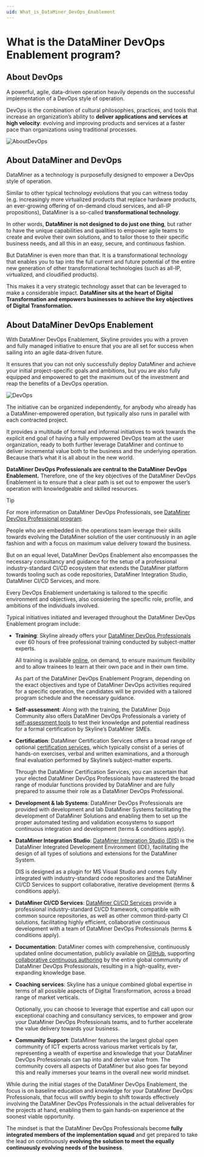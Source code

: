 ```yaml
---
uid: What_is_DataMiner_DevOps_Enablement
---
```


# What is the DataMiner DevOps Enablement program?

## About DevOps

A powerful, agile, data-driven operation heavily depends on the successful implementation of a DevOps style of operation.

DevOps is the combination of cultural philosophies, practices, and tools that increase an organization’s ability to **deliver applications and services at high velocity**: evolving and improving products and services at a faster pace than organizations using traditional processes.

![AboutDevOps](~/dataminer-overview/images/About_DevOps.png)

## About DataMiner and DevOps

DataMiner as a technology is purposefully designed to empower a DevOps style of operation.

Similar to other typical technology evolutions that you can witness today (e.g. increasingly more virtualized products that replace hardware products, an ever-growing offering of on-demand cloud services, and all-IP propositions), DataMiner is a so-called **transformational technology**.

In other words, **DataMiner is not designed to do just one thing**, but rather to have the unique capabilities and qualities to empower agile teams to create and evolve their own solutions, and to tailor those to their specific business needs, and all this in an easy, secure, and continuous fashion.

But DataMiner is even more than that. It is a transformational technology that enables you to tap into the full current and future potential of the entire new generation of other transformational technologies (such as all-IP, virtualized, and cloudified products).

This makes it a very strategic technology asset that can be leveraged to make a considerable impact. **DataMiner sits at the heart of Digital Transformation and empowers businesses to achieve the key objectives of Digital Transformation.**

## About DataMiner DevOps Enablement

With DataMiner DevOps Enablement, Skyline provides you with a proven and fully managed initiative to ensure that you are all set for success when sailing into an agile data-driven future.

It ensures that you can not only successfully deploy DataMiner and achieve your initial project-specific goals and ambitions, but you are also fully equipped and empowered to get the maximum out of the investment and reap the benefits of a DevOps operation.

![DevOps](~/dataminer-overview/images/DevOpsEnablement.png)

The initiative can be organized independently, for anybody who already has a DataMiner-empowered operation, but typically also runs in parallel with each contracted project.

It provides a multitude of formal and informal initiatives to work towards the explicit end goal of having a fully empowered DevOps team at the user organization, ready to both further leverage DataMiner and continue to deliver incremental value both to the business and the underlying operation. Because that’s what it is all about in the new world.

**DataMiner DevOps Professionals are central to the DataMiner DevOps Enablement.** Therefore, one of the key objectives of the DataMiner DevOps Enablement is to ensure that a clear path is set out to empower the user’s operation with knowledgeable and skilled resources.

> [!TIP]
> For more information on DataMiner DevOps Professionals, see [DataMiner DevOps Professional program](xref:DataMiner_Devops_Professionals).

People who are embedded in the operations team leverage their skills towards evolving the DataMiner solution of the user continuously in an agile fashion and with a focus on maximum value delivery toward the business.

But on an equal level, DataMiner DevOps Enablement also encompasses the necessary consultancy and guidance for the setup of a professional industry-standard CI/CD ecosystem that extends the DataMiner platform towards tooling such as code repositories, DataMiner Integration Studio, DataMiner CI/CD Services, and more.

Every DevOps Enablement undertaking is tailored to the specific environment and objectives, also considering the specific role, profile, and ambitions of the individuals involved.

Typical initiatives initiated and leveraged throughout the DataMiner DevOps Enablement program include:

- **Training**: Skyline already offers your [DataMiner DevOps Professionals](xref:DataMiner_Devops_Professionals) over 60 hours of free professional training conducted by subject-matter experts.

  All training is available [online](https://community.dataminer.services/learning/courses/), on demand, to ensure maximum flexibility and to allow trainees to learn at their own pace and in their own time.

  As part of the DataMiner DevOps Enablement Program, depending on the exact objectives and type of DataMiner DevOps activities required for a specific operation, the candidates will be provided with a tailored program schedule and the necessary guidance.

- **Self-assessment**: Along with the training, the DataMiner Dojo Community also offers DataMiner DevOps Professionals a variety of [self-assessment tools](https://community.dataminer.services/learning/quizzes/) to test their knowledge and potential readiness for a formal certification by Skyline’s DataMiner SMEs.

- **Certification**: DataMiner Certification Services offers a broad range of optional [certification services](xref:Overview_Training_certification), which typically consist of a series of hands-on exercises, verbal and written examinations, and a thorough final evaluation performed by Skyline’s subject-matter experts.

  Through the DataMiner Certification Services, you can ascertain that your elected DataMiner DevOps Professionals have mastered the broad range of modular functions provided by DataMiner and are fully prepared to assume their role as a DataMiner DevOps Professional.

- **Development & lab Systems**: DataMiner DevOps Professionals are provided with development and lab DataMiner Systems facilitating the development of DataMiner Solutions and enabling them to set up the proper automated testing and validation ecosystems to support continuous integration and development (terms & conditions apply).

- **DataMiner Integration Studio**: [DataMiner Integration Studio (DIS)](xref:DIS) is the DataMiner Integrated Development Environment (IDE), facilitating the design of all types of solutions and extensions for the DataMiner System.

  DIS is designed as a plugin for MS Visual Studio and comes fully integrated with industry-standard code repositories and the DataMiner CI/CD Services to support collaborative, iterative development (terms & conditions apply).

- **DataMiner CI/CD Services**: [DataMiner CI/CD Services](xref:DevelopmentWithCICD) provide a professional industry-standard CI/CD framework, compatible with common source repositories, as well as other common third-party CI solutions, facilitating highly efficient, collaborative continuous development with a team of DataMiner DevOps Professionals (terms & conditions apply).

- **Documentation**: DataMiner comes with comprehensive, continuously updated online documentation, publicly available on [GitHub](https://github.com/SkylineCommunications/dataminer-docs), supporting [collaborative continuous authoring](xref:contributing) by the entire global community of DataMiner DevOps Professionals, resulting in a high-quality, ever-expanding knowledge base.

- **Coaching services**: Skyline has a unique combined global expertise in terms of all possible aspects of Digital Transformation, across a broad range of market verticals.

  Optionally, you can choose to leverage that expertise and call upon our exceptional coaching and consultancy services, to empower and grow your DataMiner DevOps Professionals teams, and to further accelerate the value delivery towards your business.

- **Community Support**: DataMiner features the largest global open community of ICT experts across various market verticals by far, representing a wealth of expertise and knowledge that your DataMiner DevOps Professionals can tap into and derive value from. The community covers all aspects of DataMiner but also goes far beyond this and really immerses your teams in the overall new world mindset.

While during the initial stages of the DataMiner DevOps Enablement, the focus is on baseline education and knowledge for your DataMiner DevOps Professionals, that focus will swiftly begin to shift towards effectively involving the DataMiner DevOps Professionals in the actual deliverables for the projects at hand, enabling them to gain hands-on experience at the soonest viable opportunity.

The mindset is that the DataMiner DevOps Professionals become **fully integrated members of the implementation squad** and get prepared to take the lead on continuously **evolving the solution to meet the equally continuously evolving needs of the business**.
